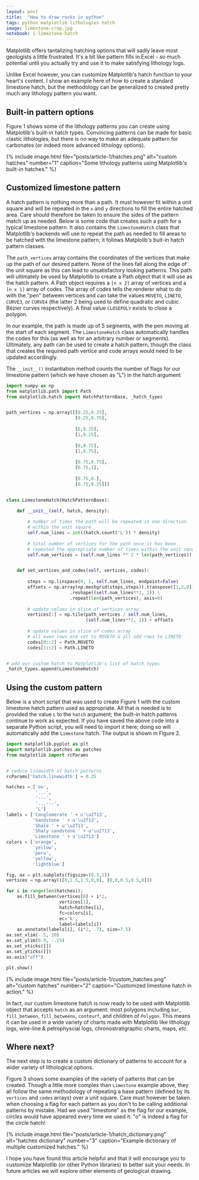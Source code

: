 ```yaml
---
layout: post
title:  "How to draw rocks in python"
tags: python matplotlib lithologies hatch
image: limestone-crop.jpg
notebook: 1-limestone-hatch
---
```


Matplotlib offers tantalizing hatching options that will sadly leave most geologists a little frustrated. It's a bit like pattern fills in Excel - so much potential until you actually try and use it to make satisfying lithology logs. 

Unlike Excel however, you can customize Matplotlib's hatch function to your heart's content. I show an example here of how to create a standard limestone hatch, but the methodology can be generalized to created pretty much any lithology pattern you want.

<!--more-->

## Built-in pattern options

Figure 1 shows some of the lithology patterns you can create using Matplotlib's built-in hatch types. Convincing patterns can be made for basic clastic lithologies, but there is no way to make an adequate pattern for carbonates (or indeed more advanced lithology options).

{% include image.html file="posts/article-1/hatches.png"
alt="custom hatches" number="1"
caption="Some lithology patterns using Matplotlib's built-in hatches." %}

## Customized limestone pattern

A hatch pattern is nothing more than a path. It must however fit within a unit square and will be repeated in the `x` and `y` directions to fill the entire hatched area. Care should therefore be taken to ensure the sides of the pattern match up as needed. Below is some code that creates such a path for a typical limestone pattern. It also contains the `LimestoneHatch` class that Matplotlib's backends will use to repeat the path as needed to fill areas to be hatched with the limestone pattern; it follows Matplolib's buit-in hatch pattern classes.

The `path_vertices` array contains the coordinates of the vertices that make up the path of our desired pattern. None of the lines fall along the edge of the unit square as this can lead to unsatisfactory looking patterns. This path will ultimately be used by Matplotlib to create a Path object that it will use as the hatch pattern. A Path object requires a `[n x 2]` array of vertices and a `[n x 1]` array of codes. The array of codes tells the renderer what to do with the "pen" between vertices and can take the values `MOVETO`, `LINETO`, `CURVE3`, or `CURVE4` (the latter 2 being used to define quadratic and cubic Bézier curves respectively). A final value `CLOSEPOLY` exists to close a polygon.

In our example, the path is made up of 5 segments, with the pen moving at the start of each segment. The `LimestoneHatch` class automatically handles the codes for this (as well as for an arbitrary number or segments). Ultimately, any path can be used to create a hatch pattern, though the class that creates the required path vertice and code arrays would need to be updated accordingly.

The `__init__()` instantiation method counts the number of flags for our limestone pattern (which we have chosen as "L") in the hatch argument

```python
import numpy as np
from matplotlib.path import Path
from matplotlib.hatch import HatchPatternBase, _hatch_types


path_vertices = np.array([[0.25,0.25],
                          [0.25,0.75],
            
                          [0,0.25],
                          [1,0.25],
                             
                          [0,0.75],
                          [1,0.75],
                             
                          [0.75,0.75],
                          [0.75,1],
                             
                          [0.75,0.],
                          [0.75,0.25]])


class LimestoneHatch(HatchPatternBase):
    
    def __init__(self, hatch, density):

        # number of times the path will be repeated in one direction
        # within the unit square
        self.num_lines = int((hatch.count('L')) * density)   
        
        # total number of vertices for the path once it has been
        # repeated the appropriate number of times within the unit square
        self.num_vertices = (self.num_lines ** 2 * len(path_vertices))


    def set_vertices_and_codes(self, vertices, codes):
        
        steps = np.linspace(0, 1, self.num_lines, endpoint=False)
        offsets = np.array(np.meshgrid(steps,steps)).transpose([1,2,0]) \
                        .reshape((self.num_lines**2, 2)) \
                        .repeat(len(path_vertices), axis=0)
        
        # update values in slice of vertices array
        vertices[:] = np.tile(path_vertices / self.num_lines, 
                              (self.num_lines**2, 1)) + offsets
        
        # update values in slice of codes array
        # all even rows are set to MOVETO & all odd rows to LINETO
        codes[0::2] = Path.MOVETO
        codes[1::2] = Path.LINETO


# add our custom hatch to Matplotlib's list of hatch types
_hatch_types.append(LimestoneHatch)
```

## Using the custom pattern

Below is a short script that was used to create Figure 1 with the custom limestone hatch pattern used as appropriate. All that is needed is to provided the value `L` to the `hatch` argument; the built-in hatch patterns continue to work as expected. If you have saved the above code into a separate Python script, you will need to import it here; doing so will automatically add the `Limestone` hatch. The output is shown in Figure 2.

```python
import matplotlib.pyplot as plt
import matplotlib.patches as patches
from matplotlib import rcParams


# reduce linewidth of hatch patterns
rcParams['hatch.linewidth'] = 0.25

hatches = ['oo', 
           '...',
           '---',
           '...---',
           'L']
labels = ['Conglomerate ' + u'\u2713',
          'Sandstone ' + u'\u2713',
          'Shale ' + u'\u2713',
          'Shaly sandstone ' + u'\u2713',
          'Limestone ' + u'\u2713']
colors = ['orange',
          'yellow',
          'peru',
          'yellow',
          'lightblue']

fig, ax = plt.subplots(figsize=(8.3,2))
vertices = np.array(([0,1.5,1.5,0,0], [0,0,0.5,0.5,0]))

for i in range(len(hatches)):
    ax.fill_between(vertices[0] + i*2, 
                    vertices[1], 
                    hatch=hatches[i], 
                    fc=colors[i],
                    ec='k',
                    label=labels[i])
    ax.annotate(labels[i], (i*2, .7), size=7.5)
ax.set_xlim(-.5, 10)
ax.set_ylim(0.9, -.25)
ax.set_xticks([])
ax.set_yticks([])
ax.axis("off")

plt.show()
```


{% include image.html file="posts/article-1/custom_hatches.png"
alt="custom hatches" number="2"
caption="Customized limestone hatch in action." %}

In fact, our custom limestone hatch is now ready to be used with Matplotlib object that accepts `hatch` as an argument: most polygons including `bar`, `fill_between`, `fill_betweenx`, `contourf`, and children of `Polygon`. This means it can be used in a wide variety of charts made with Matplotlib like lithology logs, wire-line & petrophyscial logs, chronostratigraphic charts, maps, _etc._

## Where next?

The next step is to create a custom dictionary of patterns to account for a wider variety of lithological options.

Figure 3 shows some examples of the variety of patterns that can be created. Though a little more complex than `Limestone` example above, they all follow the same methodology of repeating a base pattern (defined by its `vertices` and `codes` arrays) over a unit square. Care must however be taken when choosing a flag for each pattern as you don't to be calling additional patterns by mistake. Had we used "limestone" as the flag for our example, circles would have appeared every time we used it: "o" is indeed a flag for the circle hatch!

{% include image.html file="posts/article-1/hatch_dictionary.png"
alt="hatches dictionary" number="3"
caption="Example dictionary of multiple customized hatches." %}

I hope you have found this article helpful and that it will encourage you to customize Matplotlib (or other Python libraries) to better suit your needs. In future articles we will explore other elements of geological drawing.